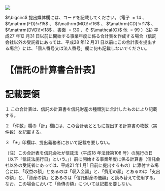 ![](https://www.nta.go.jp/tmp/2bf39ad3-459b-4325-b0cc-5799c39b792c/images/3fb18f02f769edf6aa16d4de8552052952358ef441fdc44aa2b6cc3eece211db.jpg)

$\\bigcirc$ 提出媒体欄には、コードを記載してください。（電子 $=14$ 、 $\\mathrm{FD}!=!15$ 、 $\\mathrm{MO}!=!16$ 、 $\\mathrm{CD}!=!17$ 、 $\\mathrm{DVD}!=!18$ 、書面 $=!30$ 、そ $\\mathcal{O}$ 他 $=99$ ）(注) 平成27 年12 月31 日以前に開始する事業年度に係る合計表を作成する場合（信託会社以外の受託者にあっては、平成28 年12 月31 日以前にこの合計表を提出する場合）には、「個人番号又は法人番号」欄に何も記載しないでください。

# 【信託の計算書合計表】

# 記載要領

１ この合計表は、信託の計算書を信託財産の種類別に合計したものにより記載する。

２ 「件数」欄の「計」欄には、この合計表とともに提出する計算書の枚数（実件数）を記載する。

３ 「※」印欄は、提出義務者において記載を要しない。

（注）この合計表を信託会社が信託法（平成18 年法律第108 号）の施行の日（以下「信託法施行日」という。」）前に開始する事業年度に係る計算書（信託会社以外の受託者にあっては、平成21 年1 月1 日前に提出するもの）に添付する場合には、「収益の額」とあるのは「収入金額」と、「費用の額」とあるのは「支出の額」と、「資産の額」とあるのは「信託財産の価額」と読み替えて使用する。なお、この場合において「負債の額」については記載を要しない。